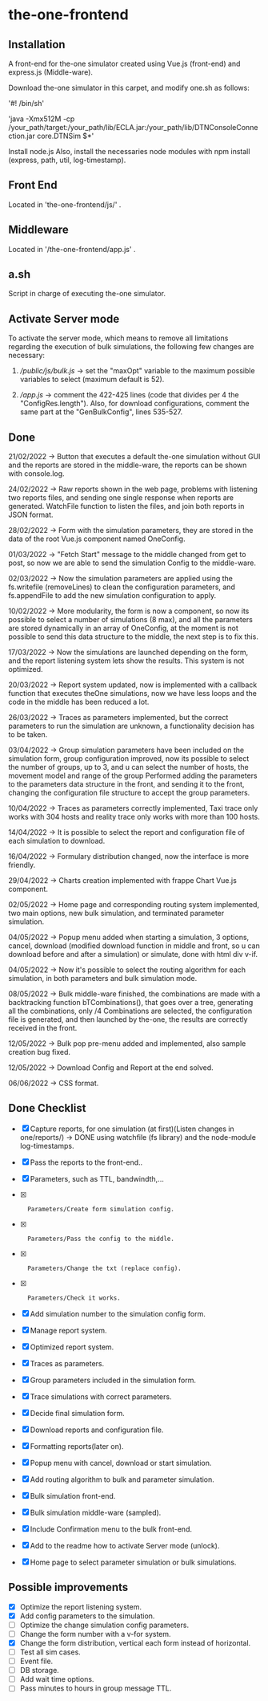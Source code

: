 # the-one-frontend

## Installation
A front-end for the-one simulator created using Vue.js (front-end) and express.js (Middle-ware).

Download the-one simulator in this carpet, and modify one.sh as follows:

'#! /bin/sh'

'java -Xmx512M -cp /your_path/target:/your_path/lib/ECLA.jar:/your_path/lib/DTNConsoleConnection.jar core.DTNSim $*'

Install node.js
Also, install the necessaries node modules with npm install (express, path, util, log-timestamp).


## Front End

Located in 'the-one-frontend/js/' .



## Middleware

Located in '/the-one-frontend/app.js' .


## a.sh

Script in charge of executing the-one simulator.


## Activate Server mode

To activate the server mode, which means to remove all limitations regarding the execution of bulk simulations, the following few changes are necessary:

1. _/public/js/bulk.js_ -> set the "maxOpt" variable to the maximum possible variables to select (maximum default is 52).

2. _/app.js_ -> comment the 422-425 lines (code that divides per 4 the "ConfigRes.length"). Also, for download configurations, comment the same part at the "GenBulkConfig", lines 535-527.


## Done

21/02/2022 -> Button that executes a default the-one simulation without GUI and the reports are stored in the middle-ware, the reports can be shown with console.log.

24/02/2022 -> Raw reports shown in the web page, problems with listening two reports files, and sending one single response when reports are generated. WatchFile                  function to listen the files, and join both reports in JSON format.

28/02/2022 -> Form with the simulation parameters, they are stored in the data of the root Vue.js component named OneConfig.

01/03/2022 -> "Fetch Start" message to the middle changed from get to post, so now we are able to send the simulation Config to the middle-ware.

02/03/2022 -> Now the simulation parameters are applied using the fs.writefile (removeLines) to clean the configuration parameters, and fs.appendFile to add the new simulation configuration to apply.

10/02/2022 -> More modularity, the form is now a component, so now its possible to select a number of simulations (8 max), and all the parameters are stored dynamically in an array of OneConfig, at the moment is not possible to send this data structure to the middle, the next step is to fix this.

17/03/2022 -> Now the simulations are launched depending on the form, and the report listening system lets show the results. This system is not optimized.

20/03/2022 -> Report system updated, now is implemented with a callback function that executes theOne simulations, now we have less loops and the code in the middle has been reduced a lot.

26/03/2022 -> Traces as parameters implemented, but the correct parameters to run the simulation are unknown, a functionality decision has to be taken.

03/04/2022 -> Group simulation parameters have been included on the simulation form, group configuration improved, now its possible to select the number of groups, up to 3, and u can select the number of hosts, the movement model and range of the group Performed adding the parameters to the parameters data structure in the front, and sending it to the front, changing the configuration file structure to accept the group parameters.

10/04/2022 -> Traces as parameters correctly implemented, Taxi trace only works with 304 hosts and reality trace only works with more than 100 hosts.

14/04/2022 -> It is possible to select the report and configuration file of each simulation to download.

16/04/2022 -> Formulary distribution changed, now the interface is more friendly.

29/04/2022 -> Charts creation implemented with frappe Chart Vue.js component.

02/05/2022 -> Home page and corresponding routing system implemented, two main options, new bulk simulation, and terminated parameter simulation.

04/05/2022 -> Popup menu added when starting a simulation, 3 options, cancel, download (modified download function in middle and front, so u can download before and after a simulation) or simulate, done with html div v-if.

04/05/2022 -> Now it's possible to select the routing algorithm for each simulation, in both parameters and bulk simulation mode.

08/05/2022 -> Bulk middle-ware finished, the combinations are made with a backtracking function bTCombinations(), that goes over a tree, generating all the combinations, only /4 Combinations are selected, the configuration file is generated, and then launched by the-one, the results are correctly received in the front.

12/05/2022 -> Bulk pop pre-menu added and implemented, also sample creation bug fixed.

12/05/2022 -> Download Config and Report at the end solved.

06/06/2022 -> CSS format.

## Done Checklist

- [x]  Capture reports, for one simulation (at first)(Listen changes in one/reports/) -> DONE using watchfile (fs library) and the node-module log-timestamps.
- [x]  Pass the reports to the front-end..
- [x]  Parameters, such as TTL, bandwindth,…
- [x]       Parameters/Create form simulation config.
- [x]       Parameters/Pass the config to the middle.
- [x]       Parameters/Change the txt (replace config).
- [x]       Parameters/Check it works.     
- [x]  Add simulation number to the simulation config form.
- [x]  Manage report system.
- [x]  Optimized report system.
- [x]  Traces as parameters.
- [x]  Group parameters included in the simulation form.
- [x]  Trace simulations with correct parameters.
- [x]  Decide final simulation form.
- [x]  Download reports and configuration file.
- [x]  Formatting reports(later on).
- [x]  Popup menu with cancel, download or start simulation.
- [x]  Add routing algorithm to bulk and parameter simulation.
- [x]  Bulk simulation front-end.
- [x]  Bulk simulation middle-ware (sampled).
- [x] Include Confirmation menu to the bulk front-end.
- [x] Add to the readme how to activate Server mode (unlock).
- [x] Home page to select parameter simulation or bulk simulations.



## Possible improvements

- [x] Optimize the report listening system.
- [x] Add config parameters to the simulation.
- [ ] Optimize the change simulation config parameters.
- [ ] Change the form number with a v-for system.
- [x] Change the form distribution, vertical each form instead of horizontal.
- [ ] Test all sim cases.
- [ ] Event file.
- [ ] DB storage.
- [ ] Add wait time options.
- [ ] Pass minutes to hours in group message TTL.
